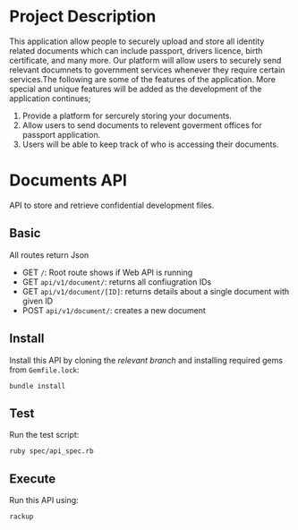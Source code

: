 # Project Description

This application allow people to securely upload and store all identity related documents which can include passport, drivers licence, birth certificate, and many more. Our platform will allow users to securely send relevant documnets to government services whenever they require certain services.The following are some of the features of the application. More special and unique features will be added as the development of the application continues;

1. Provide a platform for sercurely storing your documents.
2. Allow users to send documents to relevent goverment offices for passport application.
3. Users will be able to keep  track of who is accessing their documents.


# Documents API

API to store and retrieve confidential development files.

## Basic

All routes return Json

- GET `/`: Root route shows if Web API is running
- GET `api/v1/document/`: returns all confiugration IDs
- GET `api/v1/document/[ID]`: returns details about a single document with given ID
- POST `api/v1/document/`: creates a new document

## Install

Install this API by cloning the *relevant branch* and installing required gems from `Gemfile.lock`:

```shell
bundle install
```

## Test

Run the test script:

```shell
ruby spec/api_spec.rb
```

## Execute

Run this API using:

```shell
rackup
```

